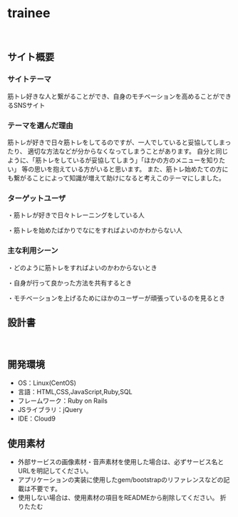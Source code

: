 # trainee
​
## サイト概要
### サイトテーマ
筋トレ好きな人と繋がることができ、自身のモチベーションを高めることができるSNSサイト
​
### テーマを選んだ理由
筋トレが好きで日々筋トレをしてるのですが、一人でしていると妥協してしまったり、 適切な方法などが分からなくなってしまうことがあります。 自分と同じように、「筋トレをしているが妥協してしまう」「ほかの方のメニューを知りたい」 等の思いを抱えている方がいると思います。 また、筋トレ始めたての方にも繋がることによって知識が増えて助けになると考えこのテーマにしました。​
​
### ターゲットユーザ
・筋トレが好きで日々トレーニングをしている人

・筋トレを始めたばかりでなにをすればよいのかわからない人​

### 主な利用シーン
・どのように筋トレをすればよいのかわからないとき

・自身が行って良かった方法を共有するとき

・モチベーションを上げるためにほかのユーザーが頑張っているのを見るとき​
​
## 設計書
<!--テーマを設定・提出する時点では不要です-->
​
## 開発環境
- OS：Linux(CentOS)
- 言語：HTML,CSS,JavaScript,Ruby,SQL
- フレームワーク：Ruby on Rails
- JSライブラリ：jQuery
- IDE：Cloud9
​
## 使用素材
- 外部サービスの画像素材・音声素材を使用した場合は、必ずサービス名とURLを明記してください。
- アプリケーションの実装に使用したgem/bootstrapのリファレンスなどの記載は不要です。
- 使用しない場合は、使用素材の項目をREADMEから削除してください。
折りたたむ
